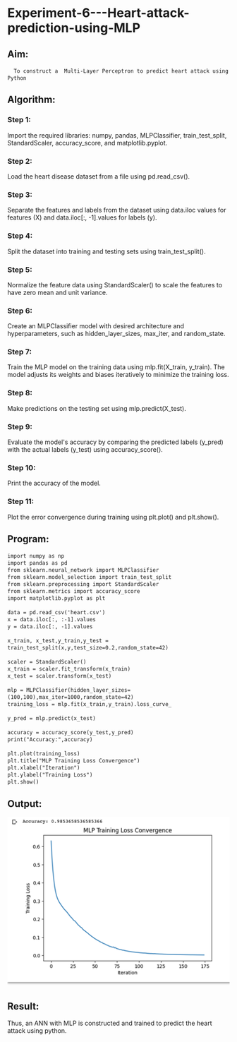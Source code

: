 # Experiment-6---Heart-attack-prediction-using-MLP
## Aim:
      To construct a  Multi-Layer Perceptron to predict heart attack using Python
## Algorithm:
### Step 1:
Import the required libraries: numpy, pandas, MLPClassifier, train_test_split, StandardScaler, accuracy_score, and matplotlib.pyplot.<br>
### Step 2: 
Load the heart disease dataset from a file using pd.read_csv().<br>
### Step 3: 
Separate the features and labels from the dataset using data.iloc values for features (X) and data.iloc[:, -1].values for labels (y).<br>
### Step 4:
Split the dataset into training and testing sets using train_test_split().<br>
### Step 5:
Normalize the feature data using StandardScaler() to scale the features to have zero mean and unit variance.<br>
### Step 6:
Create an MLPClassifier model with desired architecture and hyperparameters, such as hidden_layer_sizes, max_iter, and random_state.<br>
### Step 7:
Train the MLP model on the training data using mlp.fit(X_train, y_train). The model adjusts its weights and biases iteratively to minimize the training loss.<br>
### Step 8:
Make predictions on the testing set using mlp.predict(X_test).<br>
### Step 9: 
Evaluate the model's accuracy by comparing the predicted labels (y_pred) with the actual labels (y_test) using accuracy_score().<br>
### Step 10:
Print the accuracy of the model.<br>
### Step 11:
Plot the error convergence during training using plt.plot() and plt.show().<br>

## Program:
```
import numpy as np
import pandas as pd
from sklearn.neural_network import MLPClassifier
from sklearn.model_selection import train_test_split
from sklearn.preprocessing import StandardScaler
from sklearn.metrics import accuracy_score
import matplotlib.pyplot as plt

data = pd.read_csv('heart.csv')
x = data.iloc[:, :-1].values
y = data.iloc[:, -1].values

x_train, x_test,y_train,y_test = train_test_split(x,y,test_size=0.2,random_state=42)

scaler = StandardScaler()
x_train = scaler.fit_transform(x_train)
x_test = scaler.transform(x_test)

mlp = MLPClassifier(hidden_layer_sizes=(100,100),max_iter=1000,random_state=42)
training_loss = mlp.fit(x_train,y_train).loss_curve_

y_pred = mlp.predict(x_test)

accuracy = accuracy_score(y_test,y_pred)
print("Accuracy:",accuracy)

plt.plot(training_loss)
plt.title("MLP Training Loss Convergence")
plt.xlabel("Iteration")
plt.ylabel("Training Loss")
plt.show()
```
## Output:
![output](https://github.com/jhansi21005096/Experiment-6---Heart-attack-prediction-using-MLP/blob/main/output1.1.png)
## Result:
 Thus, an ANN with MLP is constructed and trained to predict the heart attack using python.
     

